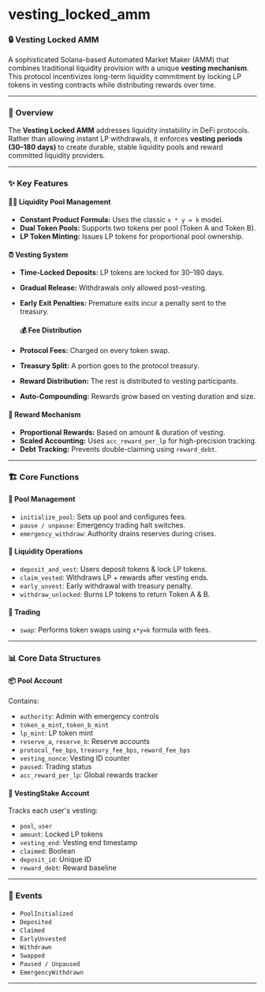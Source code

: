 # vesting_locked_amm

### 🔒 Vesting Locked AMM

A sophisticated Solana-based Automated Market Maker (AMM) that combines traditional liquidity provision with a unique **vesting mechanism**. This protocol incentivizes long-term liquidity commitment by locking LP tokens in vesting contracts while distributing rewards over time.

---


### 🌟 Overview

The **Vesting Locked AMM** addresses liquidity instability in DeFi protocols. Rather than allowing instant LP withdrawals, it enforces **vesting periods (30–180 days)** to create durable, stable liquidity pools and reward committed liquidity providers.

---

### ✨ Key Features

#### 🏊‍♂️ Liquidity Pool Management

- **Constant Product Formula:** Uses the classic `x * y = k` model.
- **Dual Token Pools:** Supports two tokens per pool (Token A and Token B).
- **LP Token Minting:** Issues LP tokens for proportional pool ownership.

#### ⏰ Vesting System

- **Time-Locked Deposits:** LP tokens are locked for 30–180 days.
- **Gradual Release:** Withdrawals only allowed post-vesting.
- **Early Exit Penalties:** Premature exits incur a penalty sent to the treasury.

  #### 💰 Fee Distribution

- **Protocol Fees:** Charged on every token swap.
- **Treasury Split:** A portion goes to the protocol treasury.
- **Reward Distribution:** The rest is distributed to vesting participants.
- **Auto-Compounding:** Rewards grow based on vesting duration and size.

#### 🎯 Reward Mechanism

- **Proportional Rewards:** Based on amount & duration of vesting.
- **Scaled Accounting:** Uses `acc_reward_per_lp` for high-precision tracking.
- **Debt Tracking:** Prevents double-claiming using `reward_debt`.

---

### 🏗️ Core Functions

#### 🔧 Pool Management

- `initialize_pool`: Sets up pool and configures fees.
- `pause / unpause`: Emergency trading halt switches.
- `emergency_withdraw`: Authority drains reserves during crises.

#### 💼 Liquidity Operations

- `deposit_and_vest`: Users deposit tokens & lock LP tokens.
- `claim_vested`: Withdraws LP + rewards after vesting ends.
- `early_unvest`: Early withdrawal with treasury penalty.
- `withdraw_unlocked`: Burns LP tokens to return Token A & B.

#### 🔁 Trading

- `swap`: Performs token swaps using `x*y=k` formula with fees.

---

### 📊 Core Data Structures

#### 📦 Pool Account

Contains:

- `authority`: Admin with emergency controls
- `token_a_mint`, `token_b_mint`
- `lp_mint`: LP token mint
- `reserve_a`, `reserve_b`: Reserve accounts
- `protocol_fee_bps`, `treasury_fee_bps`, `reward_fee_bps`
- `vesting_nonce`: Vesting ID counter
- `paused`: Trading status
- `acc_reward_per_lp`: Global rewards tracker

#### 📄 VestingStake Account

Tracks each user's vesting:

- `pool`, `user`
- `amount`: Locked LP tokens
- `vesting_end`: Vesting end timestamp
- `claimed`: Boolean
- `deposit_id`: Unique ID
- `reward_debt`: Reward baseline

---

### 🧾 Events

- `PoolInitialized`
- `Deposited`
- `Claimed`
- `EarlyUnvested`
- `Withdrawn`
- `Swapped`
- `Paused / Unpaused`
- `EmergencyWithdrawn`

---


